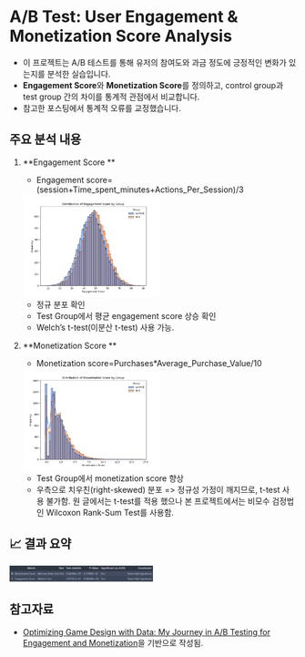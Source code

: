 # A/B Test: User Engagement & Monetization Score Analysis
- 이 프로젝트는 A/B 테스트를 통해 유저의 참여도와 과금 정도에 긍정적인 변화가 있는지를 분석한 실습입니다.  
- **Engagement Score**와 **Monetization Score**를 정의하고, control group과 test group 간의 차이를 통계적 관점에서 비교합니다.
- 참고한 포스팅에서 통계적 오류를 교정했습니다.

##  주요 분석 내용

1. **Engagement Score **
   - Engagement score= (session+Time_spent_minutes+Actions_Per_Session)/3
   
   <img src="./figures/engagement.png" style="width:50%;"/>

   -  정규 분포 확인  
   - Test Group에서 평균 engagement score 상승 확인
   - Welch’s t-test(이분산 t-test) 사용 가능.

3. **Monetization Score **
   - Monetization score=Purchases*Average_Purchase_Value/10
   
   <img src="./figures/monetization.png" style="width:50%;"/>

   - Test Group에서 monetization score 향상
   - 우측으로 치우친(right-skewed) 분포 => 정규성 가정이 깨지므로, t-test 사용 불가함. 원 글에서는 t-test를 적용 했으나 본 프로젝트에서는 비모수 검정법인 Wilcoxon Rank-Sum Test를 사용함.

## 📈 결과 요약

<img src="./figures/AB_test_result.PNG" style="width:50%;"/>


## 참고자료

- [Optimizing Game Design with Data: My Journey in A/B Testing for Engagement and Monetization](https://halbeeb.medium.com/optimizing-game-design-with-data-my-journey-in-a-b-testing-for-engagement-and-monetization-d812bf58360f)을 기반으로 작성됨.

